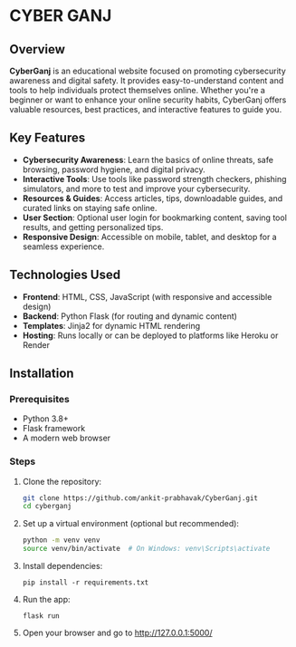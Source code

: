 # CYBER GANJ

## Overview

**CyberGanj** is an educational website focused on promoting cybersecurity awareness and digital safety. It provides easy-to-understand content and tools to help individuals protect themselves online. Whether you're a beginner or want to enhance your online security habits, CyberGanj offers valuable resources, best practices, and interactive features to guide you.

## Key Features

- **Cybersecurity Awareness**: Learn the basics of online threats, safe browsing, password hygiene, and digital privacy.
- **Interactive Tools**: Use tools like password strength checkers, phishing simulators, and more to test and improve your cybersecurity.
- **Resources & Guides**: Access articles, tips, downloadable guides, and curated links on staying safe online.
- **User Section**: Optional user login for bookmarking content, saving tool results, and getting personalized tips.
- **Responsive Design**: Accessible on mobile, tablet, and desktop for a seamless experience.

## Technologies Used

- **Frontend**: HTML, CSS, JavaScript (with responsive and accessible design)
- **Backend**: Python Flask (for routing and dynamic content)
- **Templates**: Jinja2 for dynamic HTML rendering
- **Hosting**: Runs locally or can be deployed to platforms like Heroku or Render

## Installation

### Prerequisites

- Python 3.8+
- Flask framework
- A modern web browser

### Steps

1. Clone the repository:
   ```bash []
   git clone https://github.com/ankit-prabhavak/CyberGanj.git
   cd cyberganj
   ```

2. Set up a virtual environment (optional but recommended):
    ```bash []
    python -m venv venv
    source venv/bin/activate  # On Windows: venv\Scripts\activate
    ```

3. Install dependencies:
     ```
     pip install -r requirements.txt
     ```


4. Run the app:
     ```
     flask run
     ```

5. Open your browser and go to http://127.0.0.1:5000/

